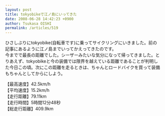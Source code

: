 ```yaml
---
layout: post
title: tokyobikeで江ノ島にいってきた
date: 2008-06-28 14:42:23 +0900
author: Tsukasa OISHI
permalink: /articles/519
---
```



ひさしぶりにtokyobike(自転車です)に乗ってサイクリングにいきました。前の記事にあるように江ノ島までいってかえってきたのです。  
今までで最長の距離でした。シーザーみたいな気分になって帰ってきました。とりあえず、tokyobikeと今の装備では限界を越えている距離であることが判明した今日この頃。次にこの距離を走るときは、ちゃんとロードバイクを買って装備もちゃんとしてからにしよう。  

【最高速度】42.5km/h  
【平均速度】15.2km/h  
【走行距離】79.11km  
【走行時間】5時間12分48秒  
【総走行距離】409.9km  

